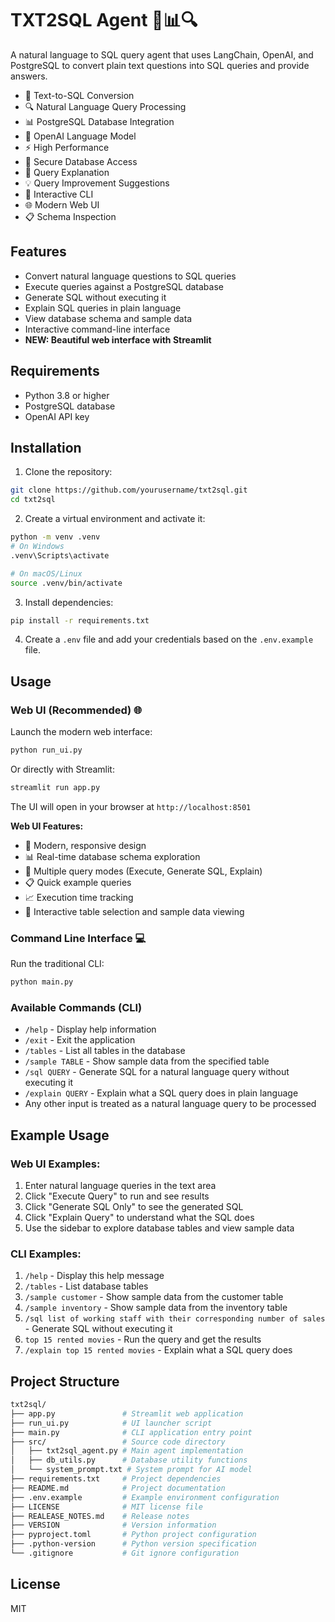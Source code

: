 # TXT2SQL Agent 🤖📊🔍
A natural language to SQL query agent that uses LangChain, OpenAI, and PostgreSQL to convert plain text questions into SQL queries and provide answers.

- 🤖 Text-to-SQL Conversion
- 🔍 Natural Language Query Processing
- 📊 PostgreSQL Database Integration
- 🧠 OpenAI Language Model
- ⚡ High Performance
- 🔐 Secure Database Access
- 📝 Query Explanation
- 💡 Query Improvement Suggestions
- 🔄 Interactive CLI
- 🌐 Modern Web UI
- 📋 Schema Inspection


## Features
- Convert natural language questions to SQL queries
- Execute queries against a PostgreSQL database
- Generate SQL without executing it
- Explain SQL queries in plain language
- View database schema and sample data
- Interactive command-line interface
- **NEW: Beautiful web interface with Streamlit**

## Requirements

- Python 3.8 or higher
- PostgreSQL database
- OpenAI API key

## Installation

1. Clone the repository:
```bash
git clone https://github.com/yourusername/txt2sql.git
cd txt2sql
```

2. Create a virtual environment and activate it:
```bash
python -m venv .venv
# On Windows
.venv\Scripts\activate

# On macOS/Linux
source .venv/bin/activate
```

3. Install dependencies:
```bash
pip install -r requirements.txt
```

4. Create a `.env` file and add your credentials based on the `.env.example` file.

## Usage

### Web UI (Recommended) 🌐

Launch the modern web interface:

```bash
python run_ui.py
```

Or directly with Streamlit:

```bash
streamlit run app.py
```

The UI will open in your browser at `http://localhost:8501`

**Web UI Features:**
- 🎨 Modern, responsive design
- 📊 Real-time database schema exploration
- 🔧 Multiple query modes (Execute, Generate SQL, Explain)
- 📋 Quick example queries
- 📈 Execution time tracking
- 🎯 Interactive table selection and sample data viewing

### Command Line Interface 💻

Run the traditional CLI:

```bash
python main.py
```

### Available Commands (CLI)

- `/help` - Display help information
- `/exit` - Exit the application
- `/tables` - List all tables in the database
- `/sample TABLE` - Show sample data from the specified table
- `/sql QUERY` - Generate SQL for a natural language query without executing it
- `/explain QUERY` - Explain what a SQL query does in plain language
- Any other input is treated as a natural language query to be processed

## Example Usage

### Web UI Examples:
1. Enter natural language queries in the text area
2. Click "Execute Query" to run and see results
3. Click "Generate SQL Only" to see the generated SQL
4. Click "Explain Query" to understand what the SQL does
5. Use the sidebar to explore database tables and view sample data

### CLI Examples:
1. `/help`              - Display this help message
2. `/tables`            - List database tables
3. `/sample customer`   - Show sample data from the customer table
4. `/sample inventory`  - Show sample data from the inventory table
5. `/sql list of working staff with their corresponding number of sales`         - Generate SQL without executing it
6. `top 15 rented movies` - Run the query and get the results
7. `/explain top 15 rented movies` - Explain what a SQL query does

## Project Structure
```bash
txt2sql/
├── app.py               # Streamlit web application
├── run_ui.py            # UI launcher script
├── main.py              # CLI application entry point
├── src/                 # Source code directory
│   ├── txt2sql_agent.py # Main agent implementation
│   ├── db_utils.py      # Database utility functions
│   └── system_prompt.txt # System prompt for AI model
├── requirements.txt     # Project dependencies
├── README.md            # Project documentation
├── .env.example         # Example environment configuration
├── LICENSE              # MIT license file
├── REALEASE_NOTES.md    # Release notes
├── VERSION              # Version information
├── pyproject.toml       # Python project configuration
├── .python-version      # Python version specification
└── .gitignore           # Git ignore configuration
```

## License
MIT
